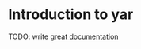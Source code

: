 # Introduction to yar

TODO: write [great documentation](http://jacobian.org/writing/what-to-write/)
